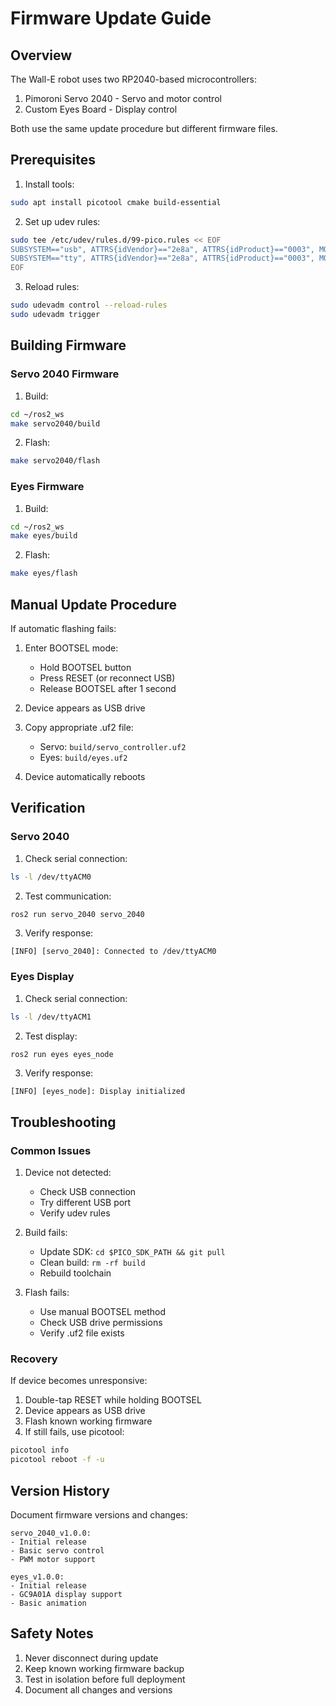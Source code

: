 # Firmware Update Guide

## Overview

The Wall-E robot uses two RP2040-based microcontrollers:
1. Pimoroni Servo 2040 - Servo and motor control
2. Custom Eyes Board - Display control

Both use the same update procedure but different firmware files.

## Prerequisites

1. Install tools:
```bash
sudo apt install picotool cmake build-essential
```

2. Set up udev rules:
```bash
sudo tee /etc/udev/rules.d/99-pico.rules << EOF
SUBSYSTEM=="usb", ATTRS{idVendor}=="2e8a", ATTRS{idProduct}=="0003", MODE="0666"
SUBSYSTEM=="tty", ATTRS{idVendor}=="2e8a", ATTRS{idProduct}=="0003", MODE="0666"
EOF
```

3. Reload rules:
```bash
sudo udevadm control --reload-rules
sudo udevadm trigger
```

## Building Firmware

### Servo 2040 Firmware

1. Build:
```bash
cd ~/ros2_ws
make servo2040/build
```

2. Flash:
```bash
make servo2040/flash
```

### Eyes Firmware

1. Build:
```bash
cd ~/ros2_ws
make eyes/build
```

2. Flash:
```bash
make eyes/flash
```

## Manual Update Procedure

If automatic flashing fails:

1. Enter BOOTSEL mode:
   - Hold BOOTSEL button
   - Press RESET (or reconnect USB)
   - Release BOOTSEL after 1 second

2. Device appears as USB drive

3. Copy appropriate .uf2 file:
   - Servo: `build/servo_controller.uf2`
   - Eyes: `build/eyes.uf2`

4. Device automatically reboots

## Verification

### Servo 2040

1. Check serial connection:
```bash
ls -l /dev/ttyACM0
```

2. Test communication:
```bash
ros2 run servo_2040 servo_2040
```

3. Verify response:
```
[INFO] [servo_2040]: Connected to /dev/ttyACM0
```

### Eyes Display

1. Check serial connection:
```bash
ls -l /dev/ttyACM1
```

2. Test display:
```bash
ros2 run eyes eyes_node
```

3. Verify response:
```
[INFO] [eyes_node]: Display initialized
```

## Troubleshooting

### Common Issues

1. Device not detected:
   - Check USB connection
   - Try different USB port
   - Verify udev rules

2. Build fails:
   - Update SDK: `cd $PICO_SDK_PATH && git pull`
   - Clean build: `rm -rf build`
   - Rebuild toolchain

3. Flash fails:
   - Use manual BOOTSEL method
   - Check USB drive permissions
   - Verify .uf2 file exists

### Recovery

If device becomes unresponsive:

1. Double-tap RESET while holding BOOTSEL
2. Device appears as USB drive
3. Flash known working firmware
4. If still fails, use picotool:
```bash
picotool info
picotool reboot -f -u
```

## Version History

Document firmware versions and changes:

```
servo_2040_v1.0.0:
- Initial release
- Basic servo control
- PWM motor support

eyes_v1.0.0:
- Initial release
- GC9A01A display support
- Basic animation
```

## Safety Notes

1. Never disconnect during update
2. Keep known working firmware backup
3. Test in isolation before full deployment
4. Document all changes and versions
